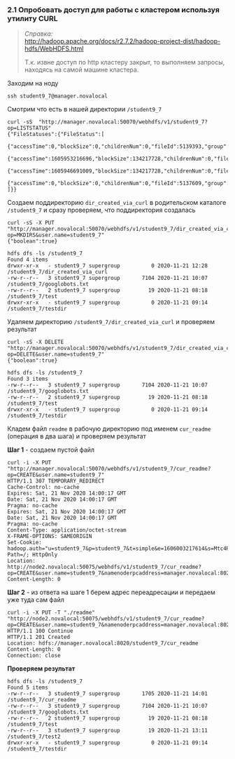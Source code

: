 ### 2.1 Опробовать доступ для работы с кластером используя утилиту CURL

> _Справка:_ <br>http://hadoop.apache.org/docs/r2.7.2/hadoop-project-dist/hadoop-hdfs/WebHDFS.html
>
> Т.к. извне доступ по http кластеру закрыт, то выполняем запросы, находясь на самой машине кластера.
 
Заходим на ноду

    ssh student9_7@manager.novalocal

Смотрим что есть в нашей директории `/student9_7`

    curl -sS  "http://manager.novalocal:50070/webhdfs/v1/student9_7?op=LISTSTATUS"    
    {"FileStatuses":{"FileStatus":[
        {"accessTime":0,"blockSize":0,"childrenNum":0,"fileId":5139393,"group":"supergroup","length":0,"modificationTime":1605958211684,"owner":"student9_7","pathSuffix":"dir_created_via_curl","permission":"755","replication":0,"storagePolicy":0,"type":"DIRECTORY"},
        {"accessTime":1605953216696,"blockSize":134217728,"childrenNum":0,"fileId":5138352,"group":"supergroup","length":7104,"modificationTime":1605953220706,"owner":"student9_7","pathSuffix":"googlobots.txt","permission":"644","replication":3,"storagePolicy":0,"type":"FILE"},
        {"accessTime":1605946691009,"blockSize":134217728,"childrenNum":0,"fileId":5137066,"group":"supergroup","length":19,"modificationTime":1605946691680,"owner":"student9_7","pathSuffix":"test","permission":"644","replication":2,"storagePolicy":0,"type":"FILE"},
        {"accessTime":0,"blockSize":0,"childrenNum":0,"fileId":5137609,"group":"supergroup","length":0,"modificationTime":1605950057832,"owner":"student9_7","pathSuffix":"testdir","permission":"755","replication":0,"storagePolicy":0,"type":"DIRECTORY"}
    ]}}


Создаем поддиректорию `dir_created_via_curl` в родительском каталоге `/student9_7` и сразу проверяем,
что поддиректория создалась

    curl -sS -X PUT "http://manager.novalocal:50070/webhdfs/v1/student9_7/dir_created_via_curl?op=MKDIRS&user.name=student9_7"
    {"boolean":true}
    
    hdfs dfs -ls /student9_7 
    Found 4 items
    drwxr-xr-x   - student9_7 supergroup          0 2020-11-21 12:28 /student9_7/dir_created_via_curl
    -rw-r--r--   3 student9_7 supergroup       7104 2020-11-21 10:07 /student9_7/googlobots.txt
    -rw-r--r--   2 student9_7 supergroup         19 2020-11-21 08:18 /student9_7/test
    drwxr-xr-x   - student9_7 supergroup          0 2020-11-21 09:14 /student9_7/testdir
  
Удаляем директорию `/student9_7/dir_created_via_curl` и проверяем результат

    curl -sS -X DELETE "http://manager.novalocal:50070/webhdfs/v1/student9_7/dir_created_via_curl?op=DELETE&user.name=student9_7"
    {"boolean":true}
    
    hdfs dfs -ls /student9_7
    Found 3 items
    -rw-r--r--   3 student9_7 supergroup       7104 2020-11-21 10:07 /student9_7/googlobots.txt
    -rw-r--r--   2 student9_7 supergroup         19 2020-11-21 08:18 /student9_7/test
    drwxr-xr-x   - student9_7 supergroup          0 2020-11-21 09:14 /student9_7/testdir

Кладем файл `readme` в рабочую директорию под именем `cur_readme` (операция в два шага) и проверяем результат<br>

**Шаг 1** - создаем пустой файл

    curl -i -X PUT "http://manager.novalocal:50070/webhdfs/v1/student9_7/cur_readme?op=CREATE&user.name=student9_7"
    HTTP/1.1 307 TEMPORARY_REDIRECT
    Cache-Control: no-cache
    Expires: Sat, 21 Nov 2020 14:00:17 GMT
    Date: Sat, 21 Nov 2020 14:00:17 GMT
    Pragma: no-cache
    Expires: Sat, 21 Nov 2020 14:00:17 GMT
    Date: Sat, 21 Nov 2020 14:00:17 GMT
    Pragma: no-cache
    Content-Type: application/octet-stream
    X-FRAME-OPTIONS: SAMEORIGIN
    Set-Cookie: hadoop.auth="u=student9_7&p=student9_7&t=simple&e=1606003217614&s=Mtc4RE9wGg8JrGHwR6ZIZlEPiE4="; Path=/; HttpOnly
    Location: http://node2.novalocal:50075/webhdfs/v1/student9_7/cur_readme?op=CREATE&user.name=student9_7&namenoderpcaddress=manager.novalocal:8020&overwrite=false
    Content-Length: 0

**Шаг 2** - из ответа на шаге 1 берем адрес переадресации и передаем уже туда сам файл

    curl -i -X PUT -T "./readme" "http://node2.novalocal:50075/webhdfs/v1/student9_7/cur_readme?op=CREATE&user.name=student9_7&namenoderpcaddress=manager.novalocal:8020&overwrite=false"
    HTTP/1.1 100 Continue
    HTTP/1.1 201 Created
    Location: hdfs://manager.novalocal:8020/student9_7/cur_readme
    Content-Length: 0
    Connection: close

**Проверяем результат**

    hdfs dfs -ls /student9_7
    Found 5 items
    -rw-r--r--   3 student9_7 supergroup       1705 2020-11-21 14:01 /student9_7/cur_readme
    -rw-r--r--   3 student9_7 supergroup       7104 2020-11-21 10:07 /student9_7/googlobots.txt    
    -rw-r--r--   2 student9_7 supergroup         19 2020-11-21 08:18 /student9_7/test
    -rw-r--r--   3 student9_7 supergroup         19 2020-11-21 13:11 /student9_7/test2
    drwxr-xr-x   - student9_7 supergroup          0 2020-11-21 09:14 /student9_7/testdir
